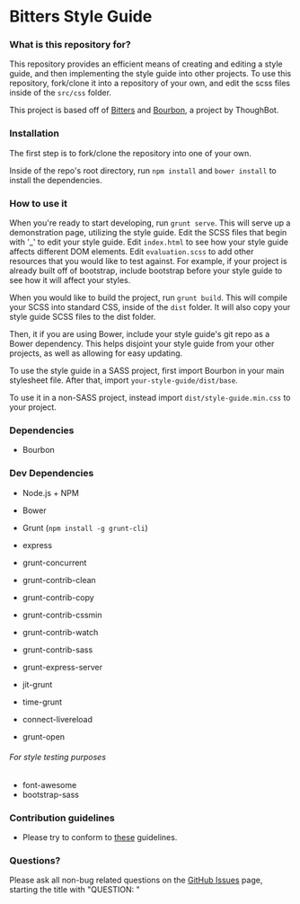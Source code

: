 # Bitters Style Guide #

### What is this repository for? ###

This repository provides an efficient means of creating and editing a style guide, and then implementing the style guide into other projects.
To use this repository, fork/clone it into a repository of your own, and edit the scss files inside of the `src/css` folder.

This project is based off of [Bitters](https://github.com/thoughtbot/bitters) and [Bourbon](https://github.com/thoughtbot/bourbon), a project by ThoughBot.

### Installation ###

The first step is to fork/clone the repository into one of your own.

Inside of the repo's root directory, run `npm install` and `bower install` to install the dependencies.

### How to use it ###

When you're ready to start developing, run `grunt serve`. This will serve up a demonstration page, utilizing the style guide. Edit the SCSS files that begin with '_'
to edit your style guide. Edit `index.html` to see how your style guide affects different DOM elements. Edit `evaluation.scss` to add other resources that you would like to test against.
For example, if your project is already built off of bootstrap, include bootstrap before your style guide to see how it will affect your styles.

When you would like to build the project, run `grunt build`. This will compile your SCSS into standard CSS, inside of the `dist` folder.
It will also copy your style guide SCSS files to the dist folder.

Then, it if you are using Bower, include your style guide's git repo as a Bower dependency. This helps disjoint your style guide from your other projects, as well
as allowing for easy updating.

To use the style guide in a SASS project, first import Bourbon in your main stylesheet file.
After that, import `your-style-guide/dist/base`.

To use it in a non-SASS project, instead import `dist/style-guide.min.css` to your project.

### Dependencies ###
* Bourbon

### Dev Dependencies ###
* Node.js + NPM
* Bower
* Grunt (`npm install -g grunt-cli`)

* express
* grunt-concurrent
* grunt-contrib-clean
* grunt-contrib-copy
* grunt-contrib-cssmin
* grunt-contrib-watch
* grunt-contrib-sass
* grunt-express-server
* jit-grunt
* time-grunt
* connect-livereload
* grunt-open
###### For style testing purposes
* font-awesome
* bootstrap-sass

### Contribution guidelines ###

* Please try to conform to [these](https://github.com/angular/angular.js/blob/master/CONTRIBUTING.md#commit-message-format) guidelines.

### Questions? ###

Please ask all non-bug related questions on the [GitHub Issues](https://github.com/Awk34/bitters-style-guide/issues) page, starting the title with "QUESTION: "
